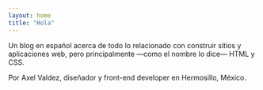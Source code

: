 ```yaml
---
layout: home
title: "Hola"
---
```


<p class="lead">Un blog en español acerca de todo lo relacionado con construir sitios y aplicaciones web, pero principalmente &mdash;como el nombre lo dice&mdash; HTML y CSS.</p>

<p class="lead">Por Axel Valdez, diseñador y front-end developer en Hermosillo, México.</p>
